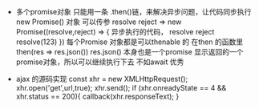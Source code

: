 - 多个promise对象 只能用一条 .then()链，来解决异步问题，让代码同步执行
    new Promise()   对象 可以传参 resolve reject
    =>  new Promise((resolve,reject) => {
        异步执行的代码， resolve reject
        resolve(123)
    })
    每个Promise 对象都是可以thenable 的
    在then 的函数里
    then(res => res.json())
    res.json() 本身也是一个promise
    显示返回的一个promise对象，所以可以继续执行下去
    不如await 优秀



- ajax 的源码实现
    const xhr = new XMLHttpRequest();  
    xhr.open('get',url,true);
    xhr.send();
    if (xhr.onreadyState == 4 && xhr.status == 200){
                callback(xhr.responseText);
            }
    